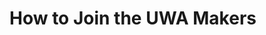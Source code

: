 <!-- TITLE: Joining the Makers -->
<!-- SUBTITLE: A quick guide on how to join the UWA Makers-->

# How to Join the UWA Makers

<script>window.location.replace("https://access.uwamakers.com?join")</script>